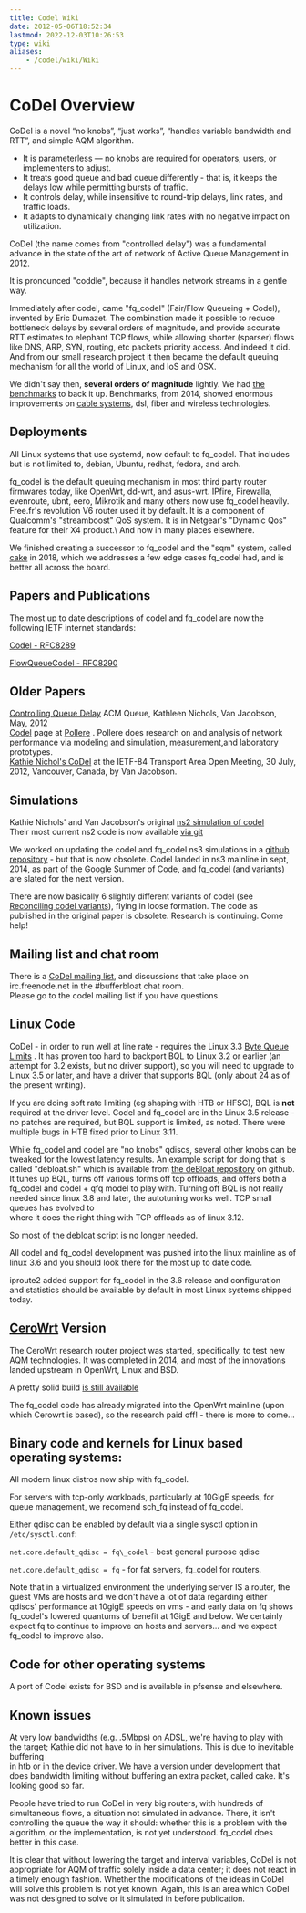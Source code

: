 ```yaml
---
title: Codel Wiki
date: 2012-05-06T18:52:34
lastmod: 2022-12-03T10:26:53
type: wiki
aliases:
    - /codel/wiki/Wiki
---
```

CoDel Overview
==============

CoDel is a novel “no knobs”, “just works”, “handles variable bandwidth
and RTT”, and simple AQM algorithm.

-   It is parameterless — no knobs are required for operators, users, or
    implementers to adjust.
-   It treats good queue and bad queue differently - that is, it keeps
    the delays low while permitting bursts of traffic.
-   It controls delay, while insensitive to round-trip delays, link
    rates, and traffic loads.
-   It adapts to dynamically changing link rates with no negative impact
    on utilization.

CoDel (the name comes from "controlled delay") was a fundamental
advance in the state of the art of network of Active Queue Management in
2012.

It is pronounced "coddle", because it handles network streams in a
gentle way.

Immediately after codel, came "fq\_codel" (Fair/Flow Queueing + Codel), invented by Eric Dumazet. The combination made it possible to reduce bottleneck delays by several orders of magnitude, and provide accurate RTT estimates to elephant TCP flows, while allowing shorter (sparser) flows like DNS, ARP, SYN, routing, etc packets priority access. And indeed it did. And from our small research project it then became the default queuing mechanism for all the world of Linux, and IoS and OSX.

We didn't say then, **several orders of magnitude** lightly. We had [the benchmarks](RRUL_Rogues_Gallery.md) to back it up. Benchmarks, from 2014, showed enormous improvements on [cable systems](http://burntchrome.blogspot.com/2014/05/fixing-bufferbloat-on-comcasts-blast.html), dsl, fiber and wireless technologies.

Deployments
-----------

All Linux systems that use systemd, now default to fq\_codel. That includes
but is not limited to, debian, Ubuntu, redhat, fedora, and arch.

fq\_codel is the default queuing mechanism in most third party router firmwares today, like OpenWrt, dd-wrt, and asus-wrt. IPfire, Firewalla, evenroute, ubnt, eero, Mikrotik and many others now use fq\_codel heavily.  Free.fr's revolution V6 router used it by default.  It is a component of Qualcomm's "streamboost" QoS system. It is in Netgear's "Dynamic Qos" feature for their X4 product.\ And now in many places elsewhere. 

We finished creating a successor to fq\_codel and the "sqm" system, called [cake](/codel/wiki/CakeTechnical.md) in 2018, which we addresses a few edge cases fq\_codel had, and is better all across the board. 
 
Papers and Publications
-----------------------

The most up to date descriptions of codel and fq\_codel are now the
following IETF internet standards:

[Codel - RFC8289](https://www.rfc-editor.org/rfc/rfc8289.html)

[FlowQueueCodel - RFC8290](https://www.rfc-editor.org/rfc/rfc8289.html)

Older Papers
------------

[Controlling Queue Delay](http://queue.acm.org/detail.cfm?id=2209336)
ACM Queue, Kathleen Nichols, Van Jacobson, May, 2012\
[Codel](http://www.pollere.net/Codel.html) page at
[Pollere](http://www.pollere.net) . Pollere does research on and
analysis of network performance via modeling and simulation,
measurement,and laboratory prototypes.\
[Kathie Nichol's
CoDel](http://recordings.conf.meetecho.com/Recordings/watch.jsp?recording=IETF84_TSVAREA&chapter=part_3)
at the IETF-84 Transport Area Open Meeting, 30 July, 2012, Vancouver,
Canada, by Van Jacobson.

Simulations
-----------

Kathie Nichols' and Van Jacobson's original [ns2 simulation of
codel](http://www.pollere.net/Codel.html)\
Their most current ns2 code is now available [via
git](https://github.com/dtaht/ns2)

We worked on updating the codel and fq\_codel ns3 simulations in a
[github repository](https://github.com/dtaht/ns-3-dev) - but that is now
obsolete. Codel landed in ns3 mainline in sept, 2014, as part of the
Google Summer of Code, and fq\_codel (and variants) are slated for the
next version.

There are now basically 6 slightly different variants of codel (see
[Reconciling codel variants](Reconciling_codel_variants.md)), flying in loose formation. The
code as published in the original paper is obsolete. Research is
continuing. Come help!

Mailing list and chat room
--------------------------

There is a [CoDel mailing
list](https://lists.bufferbloat.net/listinfo/codel), and discussions
that take place on irc.freenode.net in the \#bufferbloat chat room.\
Please go to the codel mailing list if you have questions.

Linux Code
----------

CoDel - in order to run well at line rate - requires the Linux 3.3 [Byte
Queue Limits](http://lwn.net/Articles/454390/) . It has proven too hard
to backport BQL to Linux 3.2 or earlier (an attempt for 3.2 exists, but
no driver support), so you will need to upgrade to Linux 3.5 or later,
and have a driver that supports BQL (only about 24 as of the present
writing).

If you are doing soft rate limiting (eg shaping with HTB or HFSC), BQL
is **not** required at the driver level. Codel and fq\_codel are in the
Linux 3.5 release - no patches are required, but BQL support is limited,
as noted. There were multiple bugs in HTB fixed prior to Linux 3.11.

While fq\_codel and codel are "no knobs" qdiscs, several other knobs can
be tweaked for the lowest latency results. An example script for doing
that is called "debloat.sh" which is available from [the deBloat
repository](https://github.com/dtaht/deBloat) on github. It tunes up
BQL, turns off various forms off tcp offloads, and offers both a
fq\_codel and codel + qfq model to play with. Turning off BQL is not
really needed since linux 3.8 and later, the autotuning works well. TCP
small queues has evolved to\
where it does the right thing with TCP offloads as of linux 3.12.

So most of the debloat script is no longer needed.

All codel and fq\_codel development was pushed into the linux mainline
as of linux 3.6 and you should look there for the most up to date code.

iproute2 added support for fq\_codel in the 3.6 release and
configuration and statistics should be available by default in most
Linux systems shipped today.

[CeroWrt](/cerowrt/wiki/index.md) Version
-----------------------------------------

The CeroWrt research router project was started, specifically, to test
new AQM technologies. It was completed in 2014, and most of the innovations
landed upstream in OpenWrt, Linux and BSD.

A pretty solid build [is still available](/cerowrt/wiki/CeroWrt_310_Release_Notes.md)

The fq\_codel code has already migrated into the OpenWrt mainline (upon
which Cerowrt is based), so the research paid off! - there is more
to come...

Binary code and kernels for Linux based operating systems:
----------------------------------------------------------

All modern linux distros now ship with fq\_codel.

For servers with tcp-only workloads, particularly at 10GigE speeds, for
queue management, we recomend sch\_fq instead of fq\_codel.

Either qdisc can be enabled by default via a single sysctl option in
`/etc/sysctl.conf`:

`net.core.default_qdisc = fq\_codel`  - best general purpose qdisc

`net.core.default_qdisc = fq` - for fat servers, fq_codel for routers.

Note that in a virtualized environment the underlying server IS a
router, the guest VMs are hosts and we don't have a lot of data
regarding either qdiscs' performance at 10gigE speeds on vms - and early
data on fq shows fq\_codel's lowered quantums of benefit at 1GigE and
below. We certainly expect fq to continue to improve on hosts and
servers... and we expect fq\_codel to improve also.

Code for other operating systems
--------------------------------

A port of Codel exists for BSD and is available in pfsense and
elsewhere.

Known issues
------------

At very low bandwidths (e.g. .5Mbps) on ADSL, we're having to play with
the target; Kathie did not have to in her simulations. This is due to
inevitable buffering\
in htb or in the device driver. We have a version under development that
does bandwidth limiting without buffering an extra packet, called cake.
It's looking good so far.

People have tried to run CoDel in very big routers, with hundreds of
simultaneous flows, a situation not simulated in advance. There, it
isn't controlling the queue the way it should: whether this is a problem
with the algorithm, or the implementation, is not yet understood.
fq\_codel does better in this case.

It is clear that without lowering the target and interval variables,
CoDel is not appropriate for AQM of traffic solely inside a data center;
it does not react in a timely enough fashion. Whether the modifications
of the ideas in CoDel will solve this problem is not yet known. Again,
this is an area which CoDel was not designed to solve or it simulated in
before publication.
